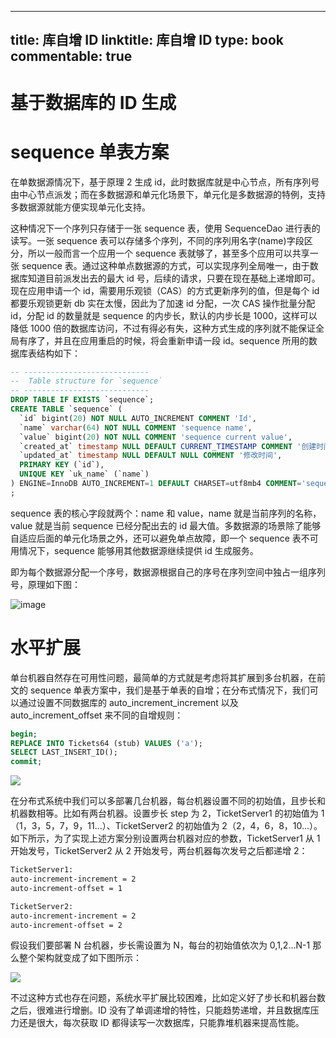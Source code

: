
---
title: 库自增 ID
linktitle: 库自增 ID
type: book
commentable: true
---

# 基于数据库的 ID 生成

# sequence 单表方案

在单数据源情况下，基于原理 2 生成 id，此时数据库就是中心节点，所有序列号由中心节点派发；而在多数据源和单元化场景下，单元化是多数据源的特例，支持多数据源就能方便实现单元化支持。

这种情况下一个序列只存储于一张 sequence 表，使用 SequenceDao 进行表的读写。一张 sequence 表可以存储多个序列，不同的序列用名字(name)字段区分，所以一般而言一个应用一个 sequence 表就够了，甚至多个应用可以共享一张 sequence 表。通过这种单点数据源的方式，可以实现序列全局唯一，由于数据库知道目前派发出去的最大 id 号，后续的请求，只要在现在基础上递增即可。现在应用申请一个 id，需要用乐观锁（CAS）的方式更新序列的值，但是每个 id 都要乐观锁更新 db 实在太慢，因此为了加速 id 分配，一次 CAS 操作批量分配 id，分配 id 的数量就是 sequence 的内步长，默认的内步长是 1000，这样可以降低 1000 倍的数据库访问，不过有得必有失，这种方式生成的序列就不能保证全局有序了，并且在应用重启的时候，将会重新申请一段 id。sequence 所用的数据库表结构如下：

```sql
-- ----------------------------
--  Table structure for `sequence`
-- ----------------------------
DROP TABLE IF EXISTS `sequence`;
CREATE TABLE `sequence` (
  `id` bigint(20) NOT NULL AUTO_INCREMENT COMMENT 'Id',
  `name` varchar(64) NOT NULL COMMENT 'sequence name',
  `value` bigint(20) NOT NULL COMMENT 'sequence current value',
  `created_at` timestamp NULL DEFAULT CURRENT_TIMESTAMP COMMENT '创建时间',
  `updated_at` timestamp NULL DEFAULT NULL COMMENT '修改时间',
  PRIMARY KEY (`id`),
  UNIQUE KEY `uk_name` (`name`)
) ENGINE=InnoDB AUTO_INCREMENT=1 DEFAULT CHARSET=utf8mb4 COMMENT='sequence'
;
```

sequence 表的核心字段就两个：name 和 value，name 就是当前序列的名称，value 就是当前 sequence 已经分配出去的 id 最大值。多数据源的场景除了能够自适应后面的单元化场景之外，还可以避免单点故障，即一个 sequence 表不可用情况下，sequence 能够用其他数据源继续提供 id 生成服务。

即为每个数据源分配一个序号，数据源根据自己的序号在序列空间中独占一组序列号，原理如下图：

![image](https://user-images.githubusercontent.com/5803001/50880267-d1044780-1418-11e9-826b-f368f440b151.png)

# 水平扩展

单台机器自然存在可用性问题，最简单的方式就是考虑将其扩展到多台机器，在前文的 sequence 单表方案中，我们是基于单表的自增；在分布式情况下，我们可以通过设置不同数据库的 auto_increment_increment 以及 auto_increment_offset 来不同的自增规则：

```sql
begin;
REPLACE INTO Tickets64 (stub) VALUES ('a');
SELECT LAST_INSERT_ID();
commit;
```

![](https://i.postimg.cc/rFMZr5pW/image.png)

在分布式系统中我们可以多部署几台机器，每台机器设置不同的初始值，且步长和机器数相等。比如有两台机器。设置步长 step 为 2，TicketServer1 的初始值为 1（1，3，5，7，9，11…）、TicketServer2 的初始值为 2（2，4，6，8，10…）。如下所示，为了实现上述方案分别设置两台机器对应的参数，TicketServer1 从 1 开始发号，TicketServer2 从 2 开始发号，两台机器每次发号之后都递增 2：

```sh
TicketServer1:
auto-increment-increment = 2
auto-increment-offset = 1

TicketServer2:
auto-increment-increment = 2
auto-increment-offset = 2
```

假设我们要部署 N 台机器，步长需设置为 N，每台的初始值依次为 0,1,2…N-1 那么整个架构就变成了如下图所示：

![](https://i.postimg.cc/L6Qk8Pgm/image.png)

不过这种方式也存在问题，系统水平扩展比较困难，比如定义好了步长和机器台数之后，很难进行增删。ID 没有了单调递增的特性，只能趋势递增，并且数据库压力还是很大，每次获取 ID 都得读写一次数据库，只能靠堆机器来提高性能。

    